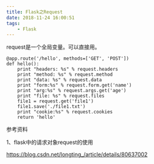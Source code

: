 ```yaml
---
title: Flask之Request
date: 2018-11-24 16:00:51
tags:
	- Flask
---
```




request是一个全局变量。可以直接用。

```
@app.route('/hello', methods=['GET', 'POST'])
def hello():
	print "headers: %s" % request.headers
	print "method: %s" % request.method
	print "data: %s" % request.data
	print "form:%s" % request.form.get('name')
	print "arg:%s" % request.args.get('age')
	print "file: %s" % request.files
	file1 = request.get('file1')
	file1.save('./file1.txt')
	print "cookie:%s" % request.cookies
	return 'hello'
```



参考资料

1、flask中的请求对象request的使用

https://blog.csdn.net/longting_/article/details/80637002